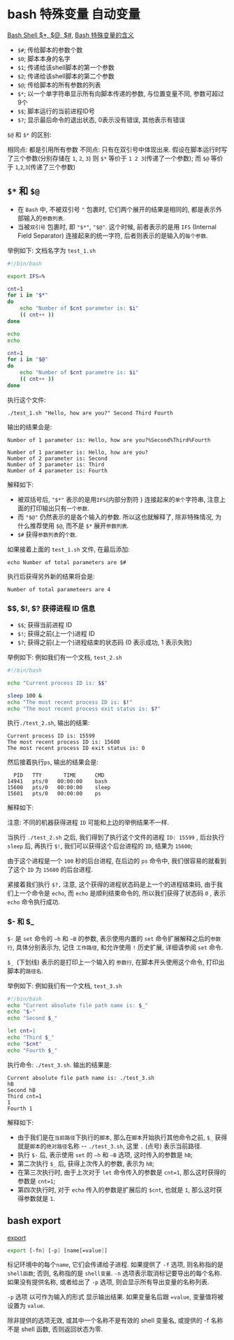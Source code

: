 # bash  特殊变量 自动变量

[Bash Shell $*, $@, $#,](https://zhuanlan.zhihu.com/p/57784678)
[Bash 特殊变量的含义 ](https://www.cnblogs.com/kaituorensheng/p/4002697.html)

+ `$#`; 传给脚本的参数个数
+ `$0`; 脚本本身的名字
+ `$1`; 传递给该shell脚本的第一个参数
+ `$2`; 传递给该shell脚本的第二个参数
+ `$@`; 传给脚本的所有参数的列表
+ `$*`; 以一个单字符串显示所有向脚本传递的参数, 与位置变量不同, 参数可超过9个
+ `$$`; 脚本运行的当前进程ID号
+ `$?`; 显示最后命令的退出状态, 0表示没有错误, 其他表示有错误

`$@` 和 `$*` 的区别:

相同点: 都是引用所有参数
不同点: 只有在双引号中体现出来.
假设在脚本运行时写了三个参数(分别存储在 `1`, `2`, `3`)
则 `$*`  等价于  `1 2 3`(传递了一个参数);
而 `$@` 等价于 `1`,`2`,`3`(传递了三个参数)

## `$*` 和 `$@`

+ 在 `Bash` 中, 不被双引号 `"` 包裹时, 它们两个展开的结果是相同的, 都是表示外部输入的`参数列表`.
+ 当被`双引号` 包裹时, 即 `"$*"`, `"$@"`.
这个时候, 前者表示的是用 `IFS` (Internal Field Separator) 连接起来的统一字符, 后者则表示的是输入的`每个参数`.

举例如下: 文档名字为 `test_1.sh`

```bash
#!/bin/bash

export IFS=%

cnt=1
for i in "$*"
do
    echo "Number of $cnt parameter is: $i"
    (( cnt++ ))
done

echo
echo

cnt=1
for i in "$@"
do
    echo "Number of $cnt parametre is: $i"
    (( cnt++ ))
done
```

执行这个文件:

    ./test_1.sh "Hello, how are you?" Second Third Fourth

输出的结果会是:

    Number of 1 parameter is: Hello, how are you?%Second%Third%Fourth

    Number of 1 parameter is: Hello, how are you?
    Number of 2 parameter is: Second
    Number of 3 parameter is: Third
    Number of 4 parameter is: Fourth

解释如下:

+ 被双括号后, `"$*"` 表示的是用`IFS`(内部分割符 ) 连接起来的`单个`字符串, 注意上面的打印输出只有`一个参数`.
+ 而 `"$@"` 仍然表示的是各个输入的参数. 所以这也就解释了, 除非特殊情况, 为什么推荐使用 `$@`, 而不是 `$*` 展开`参数列表`.
+ `$#` 获得`参数列表`的`个数`.

如果接着上面的 `test_1.sh` 文件, 在最后添加:

    echo Number of total parameters are $#

执行后获得另外新的结果将会是:

    Number of total parameteers are 4

### $$, $!, $? 获得进程 ID 信息

+ `$$`; 获得当前进程 ID
+ `$!`; 获得之前(上一个)进程 ID
+ `$?`; 获得之前(上一个)进程结束的状态码 (0 表示成功, 1 表示失败)

举例如下:
例如我们有一个文档, `test_2.sh`

```bash
#!/bin/bash

echo "Current process ID is: $$"

sleep 100 &
echo "The most recent process ID is: $!"
echo "The most recent process exit status is: $?"
```

执行`./test_2.sh`, 输出的结果:

    Current process ID is: 15599
    The most recent process ID is: 15600
    The most recent process ID exit status is: 0

然后接着执行`ps`, 输出的结果会是:

      PID   TTY       TIME      CMD
    14941   pts/0   00:00:00    bash
    15600   pts/0   00:00:00    sleep
    15601   pts/0   00:00:00    ps

解释如下:

注意: 不同的机器获得进程 `ID` 可能和上边的举例结果不一样.

当执行 `./test_2.sh` 之后, 我们得到了执行这个文件的进程 `ID: 15599` ,
后台执行 `sleep` 后, 再执行 `$!`, 我们可以获得这个后台进程的 `ID`, 结果为 `15600`;

由于这个进程是一个 `100` 秒的后台进程, 在后边的 `ps` 命令中, 我们很容易的就看到了这个 `ID` 为 `15600` 的后台进程.

紧接着我们执行 `$?,` 注意, 这个获得的进程状态码是上一个的进程结束码,
由于我们上一个命令是 `echo`, 而 `echo` 是顺利结束命令的, 所以我们获得了状态码 `0` , 表示 `echo` 命令执行成功.

### $- 和 $_

`$-` 是 `set` 命令的 `–h` 和 `–B` 的参数, 表示使用内置的 `set` 命令扩展解释之后的`参数行`,
具体分别表示为, 记住 `工作路径`, 和允许使用 `!` 历史扩展, 详细请参阅 `set` 命令.

`$_ `(下划线) 表示的是打印上一个输入的 `参数行`,
在脚本开头使用这个命令, 打印出脚本的`路径名`.

举例如下: 例如我们有一个文档, `test_3.sh`

```bash
#!/bin/bash
echo "Current absolute file path name is: $_"
echo "$-"
echo "Second $_"

let cnt=1
echo "Third $_"
echo "$cnt"
echo "Fourth $_"
```

执行命令: `./test_3.sh`. 输出的结果是:

    Current absolute file path name is: ./test_3.sh
    hB
    Second hB
    Third cnt=1
    1
    Fourth 1

解释如下:

+ 由于我们是在`当前路径`下执行的`脚本`, 那么在`脚本`开始执行其他命令之前,
`$_` 获得就是`脚本`的`绝对路径`名称 -- `./test_3.sh`, 这里 `.` (点号) 表示当前路径.
+ 执行 `$-` 后, 表示使用 `set` 的 `–h` 和 `–B` 选项, 这时传入的参数是 `hB`;
+ 第二次执行 `$_` 后, 获得上次传入的参数, 表示为 `hB`;
+ 在第三次执行时, 由于上次对于 `let` 命令传入的参数是 `cnt=1`, 那么这时获得的参数是 `cnt=1`;
+ 第四次执行时, 对于 `echo` 传入的参数是扩展后的 `$cnt`, 也就是 `1`, 那么这时获得参数就是 `1`.

## bash export

[export](https://www.gnu.org/software/bash/manual/bash.html#index-export)

```bash
export [-fn] [-p] [name[=value]]
```

标记环境中的每个`name`, 它们会传递给子进程.
如果提供了 `-f` 选项, 则名称指的是 `shell函数`; 否则, 名称指的是 `shell变量`.
`-n` 选项表示取消标记要导出的每个名称.
如果没有提供名称, 或者给出了 `-p` 选项, 则会显示所有导出变量的名称列表.

`-p` 选项 以可作为输入的形式 显示输出结果.
如果变量名后跟 `=value`, 变量值将被设置为 `value`.

除非提供的选项无效, 或其中一个名称不是有效的 shell 变量名,
或提供的 -f 名称不是 shell 函数, 否则返回状态为零.
